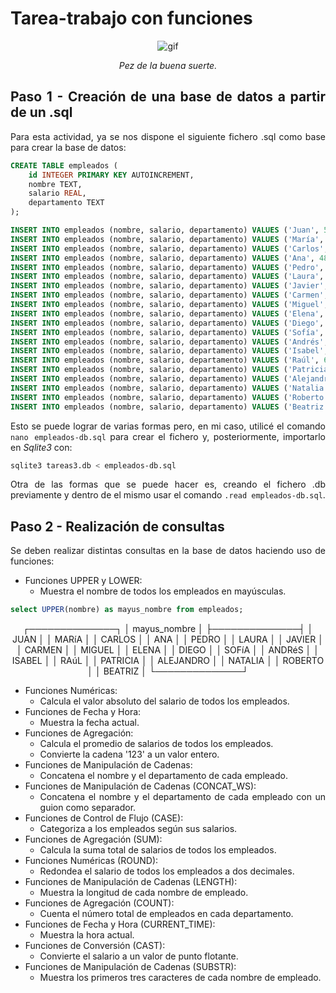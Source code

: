 # Tarea-trabajo con funciones


<div align=center>
    
![gif](https://www.gifmaniacos.es/wp-content/uploads/2019/04/peces-gif-gifmaniacos.es-15.gif)

*Pez de la buena suerte.*

</div>

<div align=justify>

## Paso 1 - Creación de una base de datos a partir de un .sql

Para esta actividad, ya se nos dispone el siguiente fichero .sql como base para crear la base de datos:

```sql
CREATE TABLE empleados (
    id INTEGER PRIMARY KEY AUTOINCREMENT,
    nombre TEXT,
    salario REAL,
    departamento TEXT
);

INSERT INTO empleados (nombre, salario, departamento) VALUES ('Juan', 50000, 'Ventas');
INSERT INTO empleados (nombre, salario, departamento) VALUES ('María', 60000, 'TI');
INSERT INTO empleados (nombre, salario, departamento) VALUES ('Carlos', 55000, 'Ventas');
INSERT INTO empleados (nombre, salario, departamento) VALUES ('Ana', 48000, 'Recursos Humanos');
INSERT INTO empleados (nombre, salario, departamento) VALUES ('Pedro', 70000, 'TI');
INSERT INTO empleados (nombre, salario, departamento) VALUES ('Laura', 52000, 'Ventas');
INSERT INTO empleados (nombre, salario, departamento) VALUES ('Javier', 48000, 'Recursos Humanos');
INSERT INTO empleados (nombre, salario, departamento) VALUES ('Carmen', 65000, 'TI');
INSERT INTO empleados (nombre, salario, departamento) VALUES ('Miguel', 51000, 'Ventas');
INSERT INTO empleados (nombre, salario, departamento) VALUES ('Elena', 55000, 'Recursos Humanos');
INSERT INTO empleados (nombre, salario, departamento) VALUES ('Diego', 72000, 'TI');
INSERT INTO empleados (nombre, salario, departamento) VALUES ('Sofía', 49000, 'Ventas');
INSERT INTO empleados (nombre, salario, departamento) VALUES ('Andrés', 60000, 'Recursos Humanos');
INSERT INTO empleados (nombre, salario, departamento) VALUES ('Isabel', 53000, 'TI');
INSERT INTO empleados (nombre, salario, departamento) VALUES ('Raúl', 68000, 'Ventas');
INSERT INTO empleados (nombre, salario, departamento) VALUES ('Patricia', 47000, 'Recursos Humanos');
INSERT INTO empleados (nombre, salario, departamento) VALUES ('Alejandro', 71000, 'TI');
INSERT INTO empleados (nombre, salario, departamento) VALUES ('Natalia', 54000, 'Ventas');
INSERT INTO empleados (nombre, salario, departamento) VALUES ('Roberto', 49000, 'Recursos Humanos');
INSERT INTO empleados (nombre, salario, departamento) VALUES ('Beatriz', 63000, 'TI');
```

Esto se puede lograr de varias formas pero, en mi caso, utilicé el comando `nano empleados-db.sql` para crear el fichero y, posteriormente, importarlo en *Sqlite3* con:

```sh
sqlite3 tareas3.db < empleados-db.sql
```

Otra de las formas que se puede hacer es, creando el fichero .db previamente y dentro de el mismo usar el comando `.read empleados-db.sql`.

## Paso 2 - Realización de consultas

Se deben realizar distintas consultas en la base de datos haciendo uso de funciones:

- Funciones UPPER y LOWER:
  - Muestra el nombre de todos los empleados en mayúsculas.

```sql
select UPPER(nombre) as mayus_nombre from empleados;
```
<div align=center>
┌──────────────┐
│ mayus_nombre │
├──────────────┤
│ JUAN         │
│ MARíA        │
│ CARLOS       │
│ ANA          │
│ PEDRO        │
│ LAURA        │
│ JAVIER       │
│ CARMEN       │
│ MIGUEL       │
│ ELENA        │
│ DIEGO        │
│ SOFíA        │
│ ANDRéS       │
│ ISABEL       │
│ RAúL         │
│ PATRICIA     │
│ ALEJANDRO    │
│ NATALIA      │
│ ROBERTO      │
│ BEATRIZ      │
└──────────────┘
</div>

- Funciones Numéricas:
  - Calcula el valor absoluto del salario de todos los empleados.
- Funciones de Fecha y Hora:
  - Muestra la fecha actual.
- Funciones de Agregación:
  - Calcula el promedio de salarios de todos los empleados.
  - Convierte la cadena '123' a un valor entero.
- Funciones de Manipulación de Cadenas:
  - Concatena el nombre y el departamento de cada empleado.
- Funciones de Manipulación de Cadenas (CONCAT_WS):
  - Concatena el nombre y el departamento de cada empleado con un guion como separador.
- Funciones de Control de Flujo (CASE):
  - Categoriza a los empleados según sus salarios.
- Funciones de Agregación (SUM):
  - Calcula la suma total de salarios de todos los empleados.
- Funciones Numéricas (ROUND):
  - Redondea el salario de todos los empleados a dos decimales.
- Funciones de Manipulación de Cadenas (LENGTH):
  - Muestra la longitud de cada nombre de empleado.
- Funciones de Agregación (COUNT):
  - Cuenta el número total de empleados en cada departamento.
- Funciones de Fecha y Hora (CURRENT_TIME):
  - Muestra la hora actual.
- Funciones de Conversión (CAST):
  - Convierte el salario a un valor de punto flotante.
- Funciones de Manipulación de Cadenas (SUBSTR):
  - Muestra los primeros tres caracteres de cada nombre de empleado.

</div>